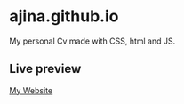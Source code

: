# ajina.github.io

My personal Cv made with CSS, html and JS.

## Live preview

[My Website](https://ajinaeugen.github.io)
